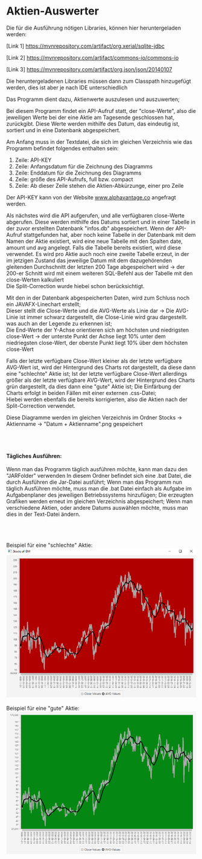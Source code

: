 <h1>Aktien-Auswerter</h1>

Die für die Ausführung nötigen Libraries, können hier heruntergeladen werden:

[Link 1] https://mvnrepository.com/artifact/org.xerial/sqlite-jdbc

[Link 2] https://mvnrepository.com/artifact/commons-io/commons-io

[Link 3] https://mvnrepository.com/artifact/org.json/json/20140107

Die heruntergeladenen Libraries müssen dann zum Classpath hinzugefügt werden, dies ist aber je nach IDE unterschiedlich

Das Programm dient dazu, Aktienwerte auszulesen und auszuwerten;

Bei diesem Programm findet ein API-Aufruf statt, der "close-Werte", also die jeweiligen Werte bei der eine Aktie am Tagesende geschlossen hat, zurückgibt.
Diese Werte werden mithilfe des Datum, das eindeutig ist, sortiert und in eine Datenbank abgespeichert. 

Am Anfang muss in der Textdatei, die sich im gleichen Verzeichnis wie das Programm befindet folgendes enthalten sein:<br>
1. Zeile: API-KEY<br>
2. Zeile: Anfangsdatum für die Zeichnung des Diagramms<br>
3. Zeile: Enddatum für die Zeichnung des Diagramms<br>
4. Zeile: größe des API-Aufrufs, full bzw. compact<br>
5. Zeile: Ab dieser Zeile stehen die Aktien-Abkürzunge, einer pro Zeile<br>

Der API-KEY kann von der Website www.alphavantage.co angefragt werden.<br>

Als nächstes wird die API aufgerufen, und alle verfügbaren close-Werte abgerufen. 
Diese werden mithilfe des Datums sortiert und in einer Tabelle in der zuvor erstellten Datenbank "infos.db" abgespeichert. Wenn der API-Aufruf stattgefunden hat, 
aber noch keine Tabelle in der Datenbank mit dem Namen der Aktie existiert, wird eine neue Tabelle mit den Spalten date, amount und avg angelegt. 
Falls die Tabelle bereits existiert, wird diese verwendet. Es wird pro Aktie auch noch eine zweite Tabelle erzeut, in der im jetzigen Zustand das jeweilige Datum mit dem dazugehörenden gleitenden Durchschnitt der letzten 200 Tage abgespeichert wird -> der 200-er Schnitt wird mit einem weiteren SQL-Befehl aus der Tabelle mit den close-Werten kalkuliert<br>
Die Split-Correction wurde hiebei schon berücksichtigt. <br>

Mit den in der Datenbank abgespeicherten Daten, wird zum Schluss noch ein JAVAFX-Linechart erstellt;<br>
Dieser stellt die Close-Werte und die AVG-Werte als Linie dar -> Die AVG-Linie ist immer schwarz dargestellt, die Close-Linie wird grau dargestellt. was auch an der Legende zu erkennen ist;<br>
Die End-Werte der Y-Achse orientieren sich am höchsten und niedrigsten close-Wert -> der unterste Punkt der Achse liegt 10% unter dem niedriegsten close-Wert, der oberste Punkt liegt 10% über dem höchsten close-Wert

Falls der letzte verfügbare Close-Wert kleiner als der letzte verfügbare AVG-Wert ist, wird der Hintergrund des Charts rot dargestellt, da diese dann eine "schlechte" Aktie ist;
Ist der letzte verfügbare Close-Wert allerdings größer als der letzte verfügbare AVG-Wert, wird der Hintergrund des Charts grün dargestellt, da dies dann eine "gute" Aktie ist;
Die Einfärbung der Charts erfolgt in beiden Fällen mit einer externen .css-Datei;<br>
Hiebei werden ebenfalls die bereits korrigierten, also die Aktien nach der Split-Correction verwendet.

Diese Diagramme werden im gleichen Verzeichnis im Ordner Stocks -> Aktienname -> "Datum + Aktienname".png gespeichert

<br><br>
<h4> Tägliches Ausführen: </h4>
Wenn man das Programm täglich ausführen möchte, kann man dazu den "JARFolder" verwenden
In diesem Ordner befindet sich eine .bat Datei, die durch Ausführen die Jar-Datei ausführt; Wenn man das Programm nun täglich Ausführen möchte, muss man die .bat Datei einfach als Aufgabe im Aufgabenplaner des jeweiligen Betriebssystems hinzufügen; Die erzeugten Grafiken werden erneut im gleichen Verzeichnis abgespeichert; Wenn man verschiedene Aktien, oder andere Datums auswählen möchte, muss man dies in der Text-Datei ändern.


<br><br><br>
Beispiel für eine "schlechte" Aktie:<br>
<img src = "https://github.com/Nnnoooaaahhhh/4AHW_SWP_HUEs/blob/master/StockMarketProject/RedExample.PNG">
<br><br>
Beispiel für eine "gute" Aktie:<br>
<img src = "https://github.com/Nnnoooaaahhhh/4AHW_SWP_HUEs/blob/master/StockMarketProject/GreenExample.png">
